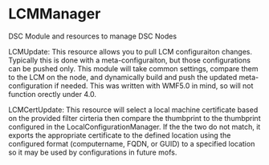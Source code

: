 # LCMManager
DSC Module and resources to manage DSC Nodes

LCMUpdate:
This resource allows you to pull LCM configuraiton changes.  Typically this is done with a meta-configuraiton, but those configurations can be pushed only.  This module will take common settings, compare them to the LCM on the node, and dynamically build and push the updated meta-configuration if needed.  This was written with WMF5.0 in mind, so will not function orectly under 4.0.


LCMCertUpdate:
This resource will select a local machine certificate based on the provided filter cirteria then compare the thumbprint to the thumbprint configured in the LocalConfigurationManager.  If the the two do not match, it exports the appropriate certificate to the defined location using the configured format (computername, FQDN, or GUID) to a specified location so it may be used by configurations in future mofs.
